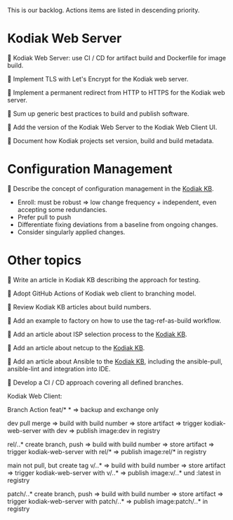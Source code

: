 This is our backlog. Actions items are listed in descending priority.

# Kodiak Web Server

:pencil: Kodiak Web Server: use CI / CD for artifact build and Dockerfile for image build.

:pencil: Implement TLS with Let's Encrypt for the Kodiak web server.

:pencil: Implement a permanent redirect from HTTP to HTTPS for the Kodiak web server.

:pencil: Sum up generic best practices to build and publish software.

:pencil: Add the version of the Kodiak Web Server to the Kodiak Web Client UI.

:pencil: Document how Kodiak projects set version, build and build metadata.

# Configuration Management

:pencil: Describe the concept of configuration management in the [Kodiak KB](https://github.com/polarlabs/kodiak-kb).

* Enroll: must be robust => low change frequency + independent, even accepting some redundancies.
* Prefer pull to push
* Differentiate fixing deviations from a baseline from ongoing changes.
* Consider singularly applied changes.

# Other topics

:pencil: Write an article in Kodiak KB describing the approach for testing.

:pencil: Adopt GitHub Actions of Kodiak web client to branching model.

:pencil: Review Kodiak KB articles about build numbers.

:pencil: Add an example to factory on how to use the tag-ref-as-build workflow.

:pencil: Add an article about ISP selection process to the [Kodiak KB](https://github.com/polarlabs/kodiak-kb).

:pencil: Add an article about netcup to the [Kodiak KB](https://github.com/polarlabs/kodiak-kb).

:pencil: Add an article about Ansible to the [Kodiak KB](https://github.com/polarlabs/kodiak-kb), including the ansible-pull, ansible-lint and integration into IDE.

:pencil: Develop a CI / CD approach covering all defined branches.

Kodiak Web Client:

Branch   Action
feat/*   *
=> backup and exchange only

dev          pull merge
=> build with build number
=> store artifact
=> trigger kodiak-web-server with dev => publish image:dev in registry

rel/*.*.*    create branch, push
=> build with build number
=> store artifact
=> trigger kodiak-web-server with rel/* => publish image:rel/* in registry

main         not pull, but create tag v/*.*.*
=> build with build number
=> store artifact
=> trigger kodiak-web-server with v/*.*.* => publish image:v/*.*.* und :latest in registry

patch/*.*.*  create branch, push
=> build with build number
=> store artifact
=> trigger kodiak-web-server with patch/*.*.* => publish image:patch/*.*.* in registry
